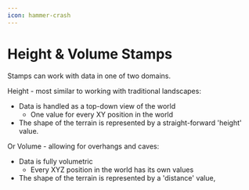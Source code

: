 ```yaml
---
icon: hammer-crash
---
```


# Height & Volume Stamps

Stamps can work with data in one of two domains.

Height - most similar to working with traditional landscapes:

* Data is handled as a top-down view of the world
  * One value for every XY position in the world
* The shape of the terrain is represented by a straight-forward 'height' value.

Or Volume - allowing for overhangs and caves:

* Data is fully volumetric
  * Every XYZ position in the world has its own values
* The shape of the terrain is represented by a 'distance' value, &#x20;

